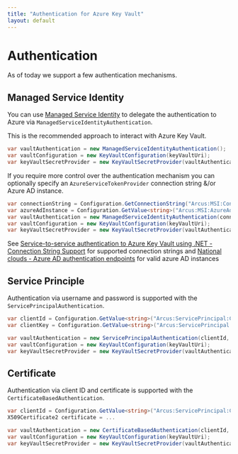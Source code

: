 ```yaml
---
title: "Authentication for Azure Key Vault"
layout: default
---
```


# Authentication

As of today we support a few  authentication mechanisms.

## Managed Service Identity
You can use [Managed Service Identity](https://docs.microsoft.com/en-us/azure/active-directory/managed-identities-azure-resources/overview) to delegate the authentication to Azure via `ManagedServiceIdentityAuthentication`.

This is the recommended approach to interact with Azure Key Vault.

```csharp
var vaultAuthentication = new ManagedServiceIdentityAuthentication();
var vaultConfiguration = new KeyVaultConfiguration(keyVaultUri);
var keyVaultSecretProvider = new KeyVaultSecretProvider(vaultAuthentication, vaultConfiguration);
```

If you require more control over the authentication mechanism you can optionally specify an `AzureServiceTokenProvider` connection string &/or Azure AD instance.

```csharp
var connectionString = Configuration.GetConnectionString("Arcus:MSI:ConnectionString");
var azureAdInstance = Configuration.GetValue<string>("Arcus:MSI:AzureAdInstance");
var vaultAuthentication = new ManagedServiceIdentityAuthentication(connectionString, azureAdInstance);
var vaultConfiguration = new KeyVaultConfiguration(keyVaultUri);
var keyVaultSecretProvider = new KeyVaultSecretProvider(vaultAuthentication, vaultConfiguration);
```
See [Service-to-service authentication to Azure Key Vault using .NET - Connection String Support](https://docs.microsoft.com/en-us/azure/key-vault/service-to-service-authentication#connection-string-support) for supported connection strings and [National clouds - Azure AD authentication endpoints](https://docs.microsoft.com/en-us/azure/active-directory/develop/authentication-national-cloud#azure-ad-authentication-endpoints) for valid azure AD instances


## Service Principle

Authentication via username and password is supported with the `ServicePrincipalAuthentication`.

```csharp
var clientId = Configuration.GetValue<string>("Arcus:ServicePrincipal:ClientId");
var clientKey = Configuration.GetValue<string>("Arcus:ServicePrincipal:AccessKey");

var vaultAuthentication = new ServicePrincipalAuthentication(clientId, clientKey);
var vaultConfiguration = new KeyVaultConfiguration(keyVaultUri);
var keyVaultSecretProvider = new KeyVaultSecretProvider(vaultAuthentication, vaultConfiguration);
```

## Certificate

Authentication via client ID and certificate is supported with the `CertificateBasedAuthentication`.

```csharp
var clientId = Configuration.GetValue<string>("Arcus:ServicePrincipal:ClientId");
X509Certificate2 certificate = ...

var vaultAuthentication = new CertificateBasedAuthentication(clientId, certificate);
var vaultConfiguration = new KeyVaultConfiguration(keyVaultUri);
var keyVaultSecretProvider = new KeyVaultSecretProvider(vaultAuthentication, vaultConfiguration);
```

